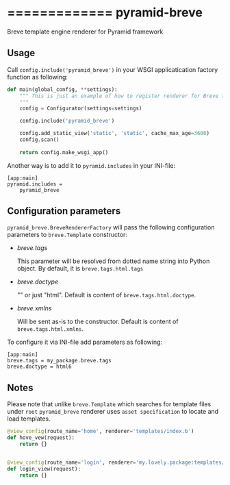 =============
pyramid-breve
=============

Breve template engine renderer for Pyramid framework


Usage
-----

Call `config.include('pyramid_breve')` in your WSGI applicatication factory function as following:

```python
def main(global_config, **settings):
    """ This is just an example of how to register renderer for Breve templates.
    """
    config = Configurator(settings=settings)

    config.include('pyramid_breve')

    config.add_static_view('static', 'static', cache_max_age=3600)
    config.scan()
    
    return config.make_wsgi_app()
```

Another way is to add it to `pyramid.includes` in your INI-file:

```
[app:main]
pyramid.includes =
	pyramid_breve
```

Configuration parameters
------------------------

`pyramid_breve.BreveRendererFactory` will pass the following configuration parameters to `breve.Template` constructor:

*	_breve.tags_

	This parameter will be resolved from dotted name string into Python object. By default,
	it is `breve.tags.html.tags`
*	_breve.doctype_

	"<!DOCTYPE html>" or just "html". Default is content of `breve.tags.html.doctype`.
*	_breve.xmlns_

	Will be sent as-is to the constructor. Default is content of `breve.tags.html.xmlns`.


To configure it via INI-file add parameters as following:

```
[app:main]
breve.tags = my_package.breve.tags
breve.doctype = html6
```

Notes
-----

Please note that unlike `breve.Template` which searches for template files under `root` `pyramid_breve` renderer uses `asset specification` to locate
and load templates.

```python
@view_config(route_name='home', renderer='templates/index.b')
def hove_vew(request):
    return {}


@view_config(route_name='login', renderer='my.lovely.package:templates/login.b')
def login_view(request):
    return {}
```
